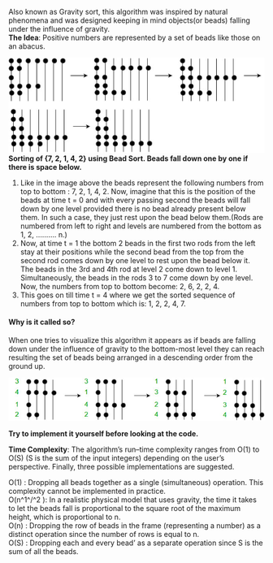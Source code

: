 Also known as Gravity sort, this algorithm was inspired by natural phenomena and was designed keeping in mind objects(or beads) falling under the influence of gravity. <br>
**The Idea**: Positive numbers are represented by a set of beads like those on an abacus.

![img.png](img.png)
**Sorting of {7, 2, 1, 4, 2} using Bead Sort. Beads fall down one by one if there is space below.**

1. Like in the image above the beads represent the following numbers from top to bottom : 7, 2, 1, 4, 2. Now, imagine that this is the position of the beads at time t = 0 and with every passing second the beads will fall down by one level provided there is no bead already present below them. In such a case, they just rest upon the bead below them.(Rods are numbered from left to right and levels are numbered from the bottom as 1, 2, ………. n.)
2. Now, at time t = 1 the bottom 2 beads in the first two rods from the left stay at their positions while the second bead from the top from the second rod comes down by one level to rest upon the bead below it. The beads in the 3rd and 4th rod at level 2 come down to level 1. Simultaneously, the beads in the rods 3 to 7 come down by one level. Now, the numbers from top to bottom become: 2, 6, 2, 2, 4.
3. This goes on till time t = 4 where we get the sorted sequence of numbers from top to bottom which is: 1, 2, 2, 4, 7.

#### Why is it called so?
When one tries to visualize this algorithm it appears as if beads are falling down under the influence of gravity to the bottom-most level they can reach resulting the set of beads being arranged in a descending order from the ground up.

![img_1.png](img_1.png)

**Try to implement it yourself before looking at the code.**


**Time Complexity**: The algorithm’s run–time complexity ranges from O(1) to O(S) (S is the sum of the input integers) depending on the user’s perspective. Finally, three possible implementations are suggested.

O(1) : Dropping all beads together as a single (simultaneous) operation. This complexity cannot be implemented in practice. <br>
O(n^1^/^2           ): In a realistic physical model that uses gravity, the time it takes to let the beads fall is proportional to the square root of the maximum height, which is proportional to n.<br>
O(n) : Dropping the row of beads in the frame (representing a number) as a distinct operation since the number of rows is equal to n.<br>
O(S) : Dropping each and every bead’ as a separate operation since S is the sum of all the beads.